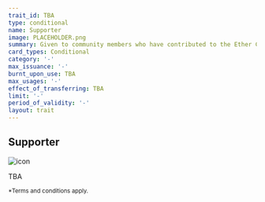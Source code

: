 ```yaml
---
trait_id: TBA
type: conditional
name: Supporter
image: PLACEHOLDER.png
summary: Given to community members who have contributed to the Ether Cards Project
card_types: Conditional
category: '-'
max_issuance: '-'
burnt_upon_use: TBA
max_usages: '-'
effect_of_transferring: TBA
limit: '-'
period_of_validity: '-'
layout: trait
---
```


## Supporter

![icon](/assets/images/trait-icons/{{page.image}})

TBA

<small>*Terms and conditions apply.</small>


